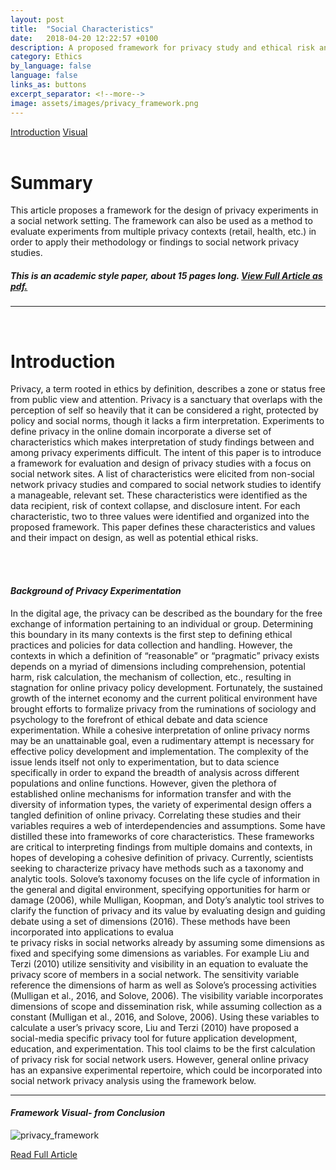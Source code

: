 ```yaml
---
layout: post
title:  "Social Characteristics"
date:   2018-04-20 12:22:57 +0100
description: A proposed framework for privacy study and ethical risk analysis
category: Ethics
by_language: false
language: false
links_as: buttons
excerpt_separator: <!--more-->
image: assets/images/privacy_framework.png
---
```


<div id="nav" class="clearfix">
<a href="#design">Introduction</a>  
<a href="#visual">Visual</a>  
</div>
<br>
<h1><a name="summary"></a>Summary</h1>
This article proposes a framework for the design of privacy experiments in a social network setting. The framework can also be used as a method to evaluate experiments from multiple privacy contexts (retail, health, etc.) in order to apply their methodology or findings to social network privacy studies.  
<br>

##### This is an academic style paper, about 15 pages long. [View Full Article as pdf.]({{site.baseurl}}/assets/Ethics_Social_Article.pdf)

<hr class="style-thin">
<!--more-->
<br>
<h1><a name="Introduction"></a>Introduction</h1>

Privacy, a term rooted in ethics by definition, describes a zone or status free from public view and attention. Privacy is a sanctuary that overlaps with the perception of self so heavily that it can be considered a right, protected by policy and social norms, though it lacks a firm interpretation. Experiments to define privacy in the online domain incorporate a diverse set of characteristics which makes interpretation of study findings between and among privacy experiments difficult. The intent of this paper is to introduce a framework for evaluation and design of privacy studies with a focus on social network sites. A list of characteristics were elicited from non-social network privacy studies and compared to social network studies to identify a manageable, relevant set. These characteristics were identified as the data recipient, risk of context collapse, and disclosure intent. For each characteristic, two to three values were identified and organized into the proposed framework. This paper defines these characteristics and values and their impact on design, as well as potential ethical risks.

<br><br>
#### *Background of Privacy Experimentation*

In the digital age, the privacy can be described as the boundary for the free exchange of information pertaining to an individual or group. Determining this boundary in its many contexts is the first step to defining ethical practices  and policies for data collection and handling. However, the contexts in which a definition of “reasonable” or “pragmatic” privacy exists depends on a myriad of dimensions including comprehension,  potential harm, risk calculation, the mechanism of collection, etc., resulting in stagnation for online privacy policy development. Fortunately, the sustained growth of the internet economy and the current political environment have brought efforts to formalize privacy from the ruminations of sociology and psychology to the forefront of ethical debate and data science experimentation. While a cohesive interpretation of online privacy norms may be an unattainable goal, even a rudimentary attempt is necessary for effective policy development and implementation.
The complexity of the issue lends itself not only to experimentation, but to data science specifically in order to expand the breadth of analysis across different populations and online functions. However, given the plethora of established online mechanisms for information transfer and with the diversity of information types, the variety of experimental design offers a tangled definition of online privacy. Correlating these studies and their variables requires a web of interdependencies and assumptions. Some have distilled these into frameworks of core characteristics. These frameworks are critical to interpreting findings from multiple domains and contexts, in hopes of developing a cohesive definition of privacy.
Currently, scientists seeking to characterize privacy have methods such as a taxonomy and analytic tools.  Solove’s taxonomy focuses on the life cycle of information in the general and digital environment, specifying opportunities for harm or damage (2006), while Mulligan, Koopman, and Doty’s analytic tool strives to clarify the function of privacy and its value by evaluating design and guiding debate using a set of dimensions (2016). These methods have been incorporated into applications to evalua
<br>te privacy risks in social networks already by assuming some dimensions as fixed and specifying some dimensions as variables. For example Liu and Terzi (2010) utilize sensitivity and visibility in an equation to evaluate the privacy score of members in a social network. The sensitivity variable reference the dimensions of harm as well as Solove’s  processing activities (Mulligan et al., 2016, and Solove, 2006). The visibility variable incorporates dimensions of scope and dissemination risk, while assuming collection as a constant (Mulligan et al., 2016, and Solove, 2006). Using these variables to calculate a user’s privacy score, Liu and Terzi (2010) have proposed a social-media specific privacy tool for future application development, education, and experimentation. This tool claims to be the first calculation of  privacy risk for social network users. However, general online privacy has an expansive experimental repertoire, which could be incorporated into social network privacy analysis using the framework below.

<hr class="style-thin">

<a name="visual"></a>
#### *Framework Visual- from Conclusion*

![privacy_framework]({{site.baseurl}}/assets/images/privacy_framework.png)

[Read Full Article]({{site.baseurl}}/assets/Ethics_Social_Article.pdf)
